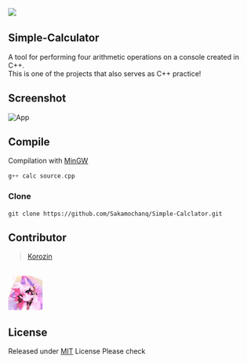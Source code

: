 <img src="https://img.shields.io/github/size/Sakamochanq/Simple-Calculator/Source.cpp?color=pink&style=flat-square">

## Simple-Calculator

A tool for performing four arithmetic operations on a console created in C++.  
This is one of the projects that also serves as C++ practice!  

## Screenshot

<img src="https://github.com/Sakamochanq/Simple-Calclator/blob/master/assets/Calc.png" width="" height="" alt="App">

## Compile

Compilation with [MinGW](https://sourceforge.net/projects/mingw/)

```cpp
g++ calc source.cpp
```

### Clone

```
git clone https://github.com/Sakamochanq/Simple-Calclator.git
```

## Contributor

> [Korozin](https://github.com/Korozin)

<br>

<img src="https://github.com/Sakamochanq/Simple-Calculator/blob/master/assets/Korozin.png" width="70px">

## License

Released under [MIT](https://github.com/Sakamochanq/Simple-Calclator/blob/master/LICENSE) License
Please check
